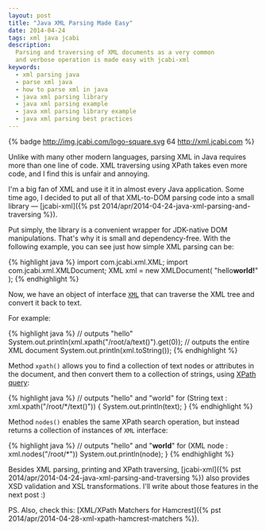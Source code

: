 ```yaml
---
layout: post
title: "Java XML Parsing Made Easy"
date: 2014-04-24
tags: xml java jcabi
description:
  Parsing and traversing of XML documents as a very common
  and verbose operation is made easy with jcabi-xml
keywords:
  - xml parsing java
  - parse xml java
  - how to parse xml in java
  - java xml parsing library
  - java xml parsing example
  - java xml parsing library example
  - java xml parsing best practices
---
```


{% badge http://img.jcabi.com/logo-square.svg 64 http://xml.jcabi.com %}

Unlike with many other modern languages, parsing XML in Java requires  more than
one line of code. XML traversing using XPath takes even more code,  and I find
this is unfair and annoying.

I'm a big fan of XML and use it it in almost every Java application. Some time
ago, I decided to put all of that XML-to-DOM parsing code into a small library
&mdash; [jcabi-xml]({% pst 2014/apr/2014-04-24-java-xml-parsing-and-traversing %}).

Put simply, the library is a convenient wrapper for JDK-native DOM
manipulations. That's why it is small and dependency-free. With the following
example, you can see just how simple XML parsing can be:

{% highlight java %}
import com.jcabi.xml.XML;
import com.jcabi.xml.XMLDocument;
XML xml = new XMLDocument(
  "<root><a>hello</a><b>world!</b></root>"
);
{% endhighlight %}

<!--more-->

Now, we have an object of interface
[`XML`](http://xml.jcabi.com/apidocs-0.7.7/com/jcabi/xml/XML.html)
that can traverse the XML tree and convert it back to text.

For example:

{% highlight java %}
// outputs "hello"
System.out.println(xml.xpath("/root/a/text()").get(0));
// outputs the entire XML document
System.out.println(xml.toString());
{% endhighlight %}

Method `xpath()` allows you to find a collection of text nodes
or attributes in the document, and then convert them to
a collection of strings, using [XPath query](http://en.wikipedia.org/wiki/XPath):

{% highlight java %}
// outputs "hello" and "world"
for (String text : xml.xpath("/root/*/text()")) {
  System.out.println(text);
}
{% endhighlight %}

Method `nodes()` enables the same XPath search operation,
but instead returns a collection of instances of `XML` interface:

{% highlight java %}
// outputs "<a>hello</a>" and "<b>world</b>"
for (XML node : xml.nodes("/root/*"))
  System.out.println(node);
}
{% endhighlight %}

Besides XML parsing, printing and XPath traversing,
[jcabi-xml]({% pst 2014/apr/2014-04-24-java-xml-parsing-and-traversing %})
also provides XSD validation
and XSL transformations. I'll write about those features in the next post :)

PS. Also, check this:
[XML/XPath Matchers for Hamcrest]({% pst 2014/apr/2014-04-28-xml-xpath-hamcrest-matchers %}).
